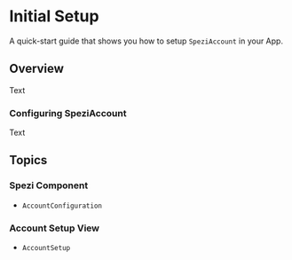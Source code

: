 # Initial Setup

<!--

This source file is part of the Spezi open-source project

SPDX-FileCopyrightText: 2023 Stanford University and the project authors (see CONTRIBUTORS.md)

SPDX-License-Identifier: MIT

-->

A quick-start guide that shows you how to setup ``SpeziAccount`` in your App.

## Overview

<!--@START_MENU_TOKEN@-->Text<!--@END_MENU_TOKEN@-->

### Configuring SpeziAccount

<!--@START_MENU_TOKEN@-->Text<!--@END_MENU_TOKEN@-->

## Topics

### Spezi Component

- ``AccountConfiguration``

### Account Setup View

- ``AccountSetup``

